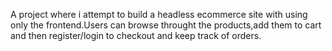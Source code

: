 A project where i attempt to build a headless ecommerce site with using only the frontend.Users can browse throught the products,add them to cart and then register/login to checkout and keep track of orders.
